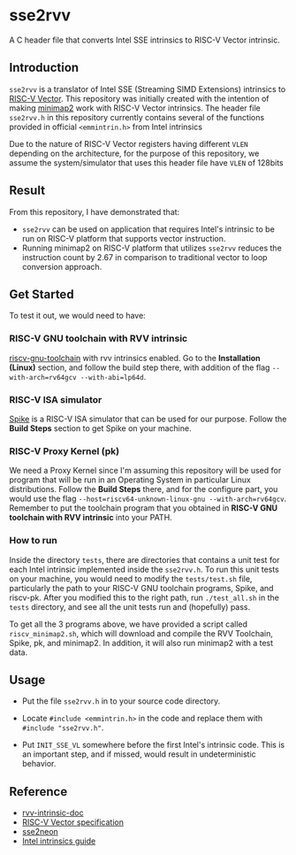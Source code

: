 # sse2rvv

A C header file that converts Intel SSE intrinsics to RISC-V Vector intrinsic.

## Introduction

`sse2rvv` is a translator of Intel SSE (Streaming SIMD Extensions) intrinsics to [RISC-V Vector](https://github.com/riscv/rvv-intrinsic-doc). This repository was
initially created with the intention of making [minimap2](https://github.com/lh3/minimap2) work with RISC-V Vector intrinsics. 
The header file `sse2rvv.h` in this repository currently contains several of the functions provided in official `<emmintrin.h>` from Intel intrinsics

Due to the nature of RISC-V Vector registers having different `VLEN` depending on the architecture, for the purpose of this repository, 
we assume the system/simulator that uses this header file have `VLEN` of 128bits

## Result

From this repository, I have demonstrated that:

- `sse2rvv` can be used on application that requires Intel's intrinsic to be run on RISC-V platform that supports vector instruction.
- Running minimap2 on RISC-V platform that utilizes `sse2rvv` reduces the instruction count by 2.67 in comparison to traditional vector to loop conversion approach.

## Get Started

To test it out, we would need to have:

### RISC-V GNU toolchain with RVV intrinsic

[riscv-gnu-toolchain](https://github.com/riscv/riscv-gnu-toolchain/tree/rvv-intrinsic) with rvv intrinsics enabled. 
Go to the **Installation (Linux)** section, and follow the build step there, with addition of the flag `--with-arch=rv64gcv --with-abi=lp64d`.

### RISC-V ISA simulator

[Spike](https://github.com/riscv/riscv-isa-sim) is a RISC-V ISA simulator that can be used for our purpose. Follow the **Build Steps** section to get Spike on your machine.

### RISC-V Proxy Kernel (pk)

We need a Proxy Kernel since I'm assuming this repository will be used for program that will be run in an Operating System in particular Linux distributions. Follow the 
**Build Steps** there, and for the configure part, you would use the flag `--host=riscv64-unknown-linux-gnu --with-arch=rv64gcv`. Remember to put the toolchain program that you obtained in **RISC-V GNU toolchain with RVV intrinsic** into your PATH.

### How to run

Inside the directory `tests`, there are directories that contains a unit test for each Intel intrinsic implemented inside the `sse2rvv.h`. To run this unit tests on
your machine, you would need to modify the `tests/test.sh` file, particularly the path to your RISC-V GNU toolchain programs, Spike, and riscv-pk. After you modified this
to the right path, run `./test_all.sh` in the `tests` directory, and see all the unit tests run and (hopefully) pass. 

To get all the 3 programs above, we have provided a script called `riscv_minimap2.sh`, which will download and compile the RVV Toolchain, Spike, pk, and minimap2. In addition, it will also run minimap2 with a test data.

## Usage

- Put the file `sse2rvv.h` in to your source code directory.

- Locate `#include <emmintrin.h>` in the code and replace them with `#include "sse2rvv.h"`.

- Put `INIT_SSE_VL` somewhere before the first Intel's intrinsic code. This is an important step, and if missed, would result in undeterministic behavior.

## Reference 

- [rvv-intrinsic-doc](https://github.com/riscv/rvv-intrinsic-doc)
- [RISC-V Vector specification](https://riscv.github.io/documents/riscv-v-spec/)
- [sse2neon](https://github.com/DLTcollab/sse2neon)
- [Intel intrinsics guide](https://software.intel.com/sites/landingpage/IntrinsicsGuide/)
